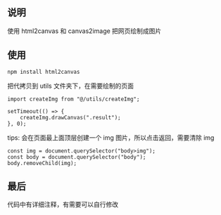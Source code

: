 ## 说明

使用 html2canvas 和 canvas2image 把网页绘制成图片

## 使用

```
npm install html2canvas
```

把代拷贝到 utils 文件夹下，在需要绘制的页面

```
import createImg from "@/utils/createImg";

setTimeout(() => {
    createImg.drawCanvas(".result");
}, 0);
```

tips: 会在页面最上面顶层创建一个 img 图片，所以点击返回，需要清除 img

```
const img = document.querySelector("body>img");
const body = document.querySelector("body");
body.removeChild(img);
```

## 最后

代码中有详细注释，有需要可以自行修改
